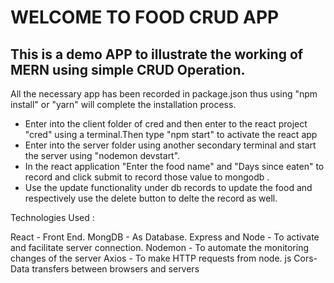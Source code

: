 # WELCOME TO FOOD CRUD APP
## This is a demo APP to illustrate the working of MERN using simple CRUD Operation.





All the necessary app has been recorded in package.json thus using "npm install" or "yarn" will complete the installation process.

- Enter into the client folder of cred and then enter to the react project "cred" using a terminal.Then type "npm start" to activate the react app
- Enter into the server folder using another secondary terminal and start the server using "nodemon devstart".
- In the react application "Enter the food name" and "Days since eaten" to record and click submit to record those value to mongodb .
- Use the update functionality under db records to update the food and respectively use the delete button to delte the record as well.

Technologies Used : 

React - Front End. 
MongDB - As Database.
Express and Node - To activate and facilitate server connection.
Nodemon - To automate the monitoring changes of the server
Axios -  To make HTTP requests from node. js
Cors- Data transfers between browsers and servers

